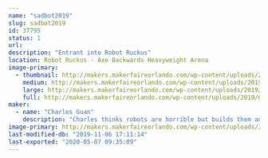 ```yaml
---
name: "sadbot2019"
slug: sadbot2019
id: 37795
status: 1
url: 
description: "Entrant into Robot Ruckus"
location: Robot Ruckus - Axe Backwards Heavyweight Arena
image-primary:
  - thumbnail: http://makers.makerfaireorlando.com/wp-content/uploads/2019/09/sb72-mid-150x150.jpg
    medium: http://makers.makerfaireorlando.com/wp-content/uploads/2019/09/sb72-mid-300x169.jpg
    large: http://makers.makerfaireorlando.com/wp-content/uploads/2019/09/sb72-mid.jpg
    full: http://makers.makerfaireorlando.com/wp-content/uploads/2019/09/sb72-mid.jpg
maker:
  - name: "Charles Guan"
    description: "Charles thinks robots are horrible but builds them anyways. MIT Mechanical Engineering, design instructor, BattleBots contestant, fine 80s van connoisseur, and co-founder of a drone company."
image-primary: http://makers.makerfaireorlando.com/wp-content/uploads/2019/09/m6ysUikjWfNM3xcqgZsF6XpX9LRs6HUI_edited.png
last-modified-db: "2019-11-06 17:11:14"
last-exported: "2020-05-07 09:35:09"
---
```

